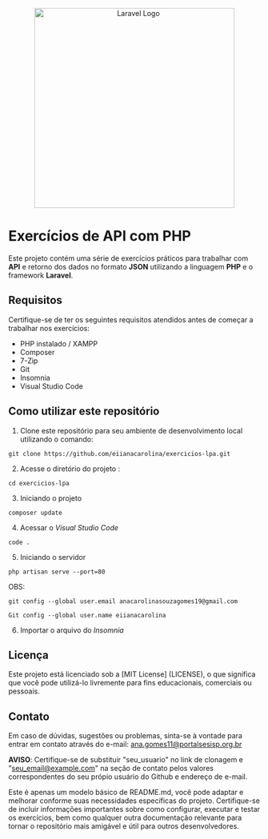 <p align="center"><a href="https://laravel.com" target="_blank"><img src="https://raw.githubusercontent.com/laravel/art/master/logo-lockup/5%20SVG/2%20CMYK/1%20Full%20Color/laravel-logolockup-cmyk-red.svg" width="400" alt="Laravel Logo"></a></p>

# Exercícios de API com PHP
Este projeto contém uma série de exercícios práticos para trabalhar com **API** e retorno dos dados no formato **JSON** utilizando a linguagem **PHP** e o framework **Laravel**. 

## Requisitos
Certifique-se de ter os seguintes requisitos atendidos antes de começar a trabalhar nos exercícios:
* PHP instalado / XAMPP 
* Composer
* 7-Zip
* Git
* Insomnia
* Visual Studio Code

## Como utilizar este repositório 
1.  Clone este repositório para seu ambiente de desenvolvimento local utilizando o comando:
```
git clone https://github.com/eiianacarolina/exercicios-lpa.git
```

2. Acesse o diretório do projeto :
```
cd exercicios-lpa
```

3. Iniciando o projeto
```
composer update
```

4. Acessar o _Visual Studio Code_
```
code .
```

5. Iniciando o servidor 
```
php artisan serve --port=80
```

OBS: 
```
git config --global user.email anacarolinasouzagomes19@gmail.com
```
```
Git config --global user.name eiianacarolina
```

6. Importar o arquivo do _Insomnia_

## Licença
Este projeto está licenciado sob a [MIT License] (LICENSE), o que significa que você pode utilizá-lo livremente para fins educacionais, comerciais ou pessoais.
## Contato
Em caso de dúvidas, sugestões ou problemas, sinta-se à vontade para entrar em contato através do e-mail: ana.gomes11@portalsesisp.org.br

**AVISO**: Certifique-se de substituir "seu_usuario" no link de clonagem e "seu_email@example.com"  na seção de contato pelos valores correspondentes do seu própio usuário do Github e endereço de e-mail.

Este é apenas um modelo básico de README.md, você pode adaptar e melhorar conforme suas necessidades específicas do projeto. Certifique-se de incluir informações importantes sobre como configurar, executar e testar os exercícios, bem como qualquer outra documentação relevante para tornar o repositório mais amigável e útil para outros desenvolvedores.
